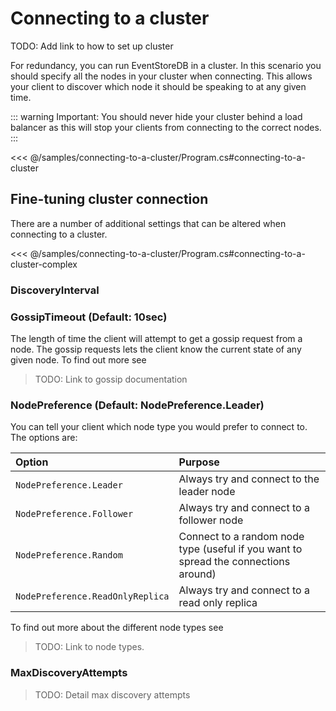 # Connecting to a cluster

TODO: Add link to how to set up cluster

For redundancy, you can run EventStoreDB in a cluster. In this scenario you should specify all the nodes in your cluster when connecting. This allows your client to discover which node it should be speaking to at any given time.

::: warning
Important: You should never hide your cluster behind a load balancer as this will stop your clients from connecting to the correct nodes.
:::
 
<<< @/samples/connecting-to-a-cluster/Program.cs#connecting-to-a-cluster
 
## Fine-tuning cluster connection

There are a number of additional settings that can be altered when connecting to a cluster.

<<< @/samples/connecting-to-a-cluster/Program.cs#connecting-to-a-cluster-complex

### DiscoveryInterval

### GossipTimeout (Default: 10sec)

The length of time the client will attempt to get a gossip request from a node. The gossip requests lets the client know the current state of any given node. To find out more see 

> TODO: Link to gossip documentation

### NodePreference (Default: NodePreference.Leader)

You can tell your client which node type you would prefer to connect to. The options are:

| Option | Purpose |
|:------ |:------- |
| `NodePreference.Leader` | Always try and connect to the leader node |
| `NodePreference.Follower` | Always try and connect to a follower node | 
| `NodePreference.Random` | Connect to a random node type (useful if you want to spread the connections around) |
| `NodePreference.ReadOnlyReplica` | Always try and connect to a read only replica |

To find out more about the different node types see

> TODO: Link to node types.

### MaxDiscoveryAttempts

> TODO: Detail max discovery attempts 


